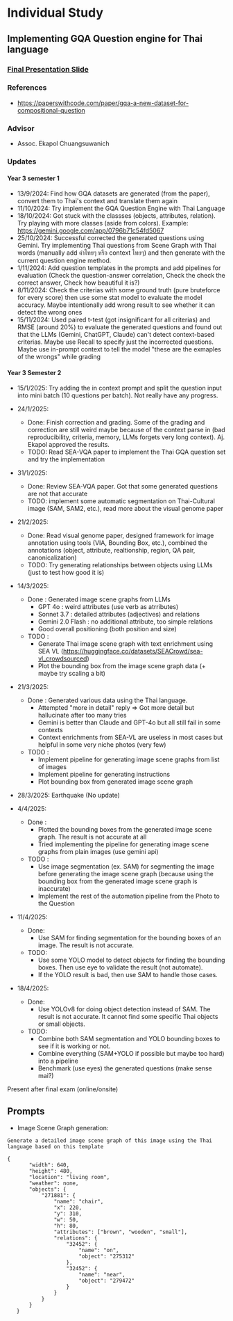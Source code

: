 # Individual Study

## Implementing GQA Question engine for Thai language

### [Final Presentation Slide](https://docs.google.com/presentation/d/1aU7nGrlz9hOWeAyrhA-63w8jmNGYY1dNA_LiVluOIXI/edit#slide=id.g3211a13ede1_0_171)

### References

- https://paperswithcode.com/paper/gqa-a-new-dataset-for-compositional-question

### Advisor

- Assoc. Ekapol Chuangsuwanich

### Updates

#### Year 3 semester 1

- 13/9/2024: Find how GQA datasets are generated (from the paper), convert them to Thai's context and translate them again
- 11/10/2024: Try implement the GQA Question Engine with Thai Language
- 18/10/2024: Got stuck with the classses (objects, attributes, relation). Try playing with more classes (aside from colors). Example: https://gemini.google.com/app/0796b71c54fd5067
- 25/10/2024: Successful corrected the generated questions using Gemini. Try implementing Thai questions from Scene Graph with Thai words (manually add คำไทยๆ หรือ context ไทยๆ) and then generate with the current question engine method.
- 1/11/2024: Add question templates in the prompts and add pipelines for evaluation (Check the question-answer correlation, Check the check the correct answer, Check how beautiful it is?)
- 8/11/2024: Check the criterias with some ground truth (pure bruteforce for every score) then use some stat model to evaluate the model accuracy. Maybe intentionally add wrong result to see whether it can detect the wrong ones
- 15/11/2024: Used paired t-test (got insignificant for all criterias) and RMSE (around 20%) to evaluate the generated questions and found out that the LLMs (Gemini, ChatGPT, Claude) can't detect context-based criterias. Maybe use Recall to specify just the incorrected questions. Maybe use in-prompt context to tell the model "these are the exmaples of the wrongs" while grading

#### Year 3 Semester 2

- 15/1/2025: Try adding the in context prompt and split the question input into mini batch (10 questions per batch). Not really have any progress.

- 24/1/2025:

  - Done: Finish correction and grading. Some of the grading and correction are still weird maybe because of the context parse in (bad reproducibility, criteria, memory, LLMs forgets very long context). Aj. Ekapol approved the results.
  - TODO: Read SEA-VQA paper to implement the Thai GQA question set and try the implementation

- 31/1/2025:

  - Done: Review SEA-VQA paper. Got that some generated questions are not that accurate
  - TODO: implement some automatic segmentation on Thai-Cultural image (SAM, SAM2, etc.), read more about the visual genome paper

- 21/2/2025:

  - Done: Read visual genome paper, designed framework for image annotation using tools (VIA, Bounding Box, etc.), combined the annotations (object, attribute, realtionship, region, QA pair, canonicalization)
  - TODO: Try generating relationships between objects using LLMs (just to test how good it is)

- 14/3/2025:

  - Done : Generated image scene graphs from LLMs
    - GPT 4o : weird attributes (use verb as atrributes)
    - Sonnet 3.7 : detailed attributes (adjectives) and relations
    - Gemini 2.0 Flash : no additional attribute, too simple relations
    - Good overall positioning (both position and size)
  - TODO :
    - Generate Thai image scene graph with text enrichment using SEA VL (https://huggingface.co/datasets/SEACrowd/sea-vl_crowdsourced)
    - Plot the bounding box from the image scene graph data (+ maybe try scaling a bit)

- 21/3/2025:

  - Done : Generated various data using the Thai language.
    - Attempted "more in detail" reply => Got more detail but hallucinate after too many tries
    - Gemini is better than Claude and GPT-4o but all still fail in some contexts
    - Context enrichments from SEA-VL are useless in most cases but helpful in some very niche photos (very few)
  - TODO :
    - Implement pipeline for generating image scene graphs from list of images
    - Implement pipeline for generating instructions
    - Plot bounding box from generated image scene graph

- 28/3/2025: Earthquake (No update)

- 4/4/2025:
  - Done :
    - Plotted the bounding boxes from the generated image scene graph. The result is not accurate at all
    - Tried implementing the pipeline for generating image scene graphs from plain images (use gemini api)
  - TODO :
    - Use image segmentation (ex. SAM) for segmenting the image before generating the image scene graph (because using the bounding box from the generated image scene graph is inaccurate)
    - Implement the rest of the automation pipeline from the Photo to the Question
- 11/4/2025:
  - Done:
    - Use SAM for finding segmentation for the bounding boxes of an image. The result is not accurate.
  - TODO:
    - Use some YOLO model to detect objects for finding the bounding boxes. Then use eye to validate the result (not automate).
    - If the YOLO result is bad, then use SAM to handle those cases.
- 18/4/2025:
  - Done:
    - Use YOLOv8 for doing object detection instead of SAM. The result is not accurate. It cannot find some specific Thai objects or small objects.
  - TODO:
    - Combine both SAM segmentation and YOLO bounding boxes to see if it is working or not.
    - Combine everything (SAM+YOLO if possible but maybe too hard) into a pipeline
    - Benchmark (use eyes) the generated questions (make sense mai?)

Present after final exam (online/onsite)

## Prompts

- Image Scene Graph generation:

```
Generate a detailed image scene graph of this image using the Thai language based on this template

{
       "width": 640,
       "height": 480,
       "location": "living room",
       "weather": none,
       "objects": {
           "271881": {
               "name": "chair",
               "x": 220,
               "y": 310,
               "w": 50,
               "h": 80,
               "attributes": ["brown", "wooden", "small"],
               "relations": {
                   "32452": {
                       "name": "on",
                       "object": "275312"
                   },
                   "32452": {
                       "name": "near",
                       "object": "279472"
                   }
               }
           }
       }
   }
```

